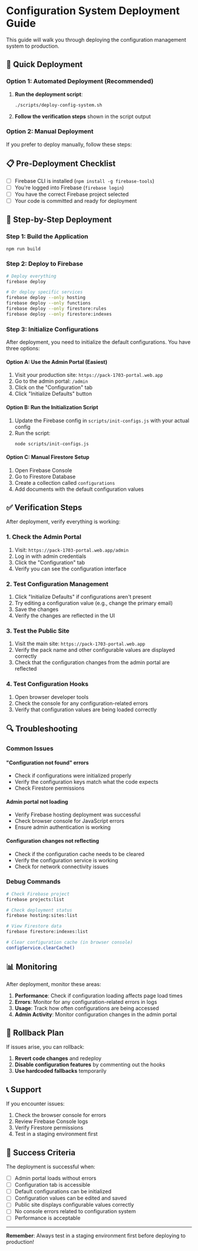 # Configuration System Deployment Guide

This guide will walk you through deploying the configuration management system to production.

## 🚀 Quick Deployment

### Option 1: Automated Deployment (Recommended)

1. **Run the deployment script**:
   ```bash
   ./scripts/deploy-config-system.sh
   ```

2. **Follow the verification steps** shown in the script output

### Option 2: Manual Deployment

If you prefer to deploy manually, follow these steps:

## 📋 Pre-Deployment Checklist

- [ ] Firebase CLI is installed (`npm install -g firebase-tools`)
- [ ] You're logged into Firebase (`firebase login`)
- [ ] You have the correct Firebase project selected
- [ ] Your code is committed and ready for deployment

## 🔧 Step-by-Step Deployment

### Step 1: Build the Application

```bash
npm run build
```

### Step 2: Deploy to Firebase

```bash
# Deploy everything
firebase deploy

# Or deploy specific services
firebase deploy --only hosting
firebase deploy --only functions
firebase deploy --only firestore:rules
firebase deploy --only firestore:indexes
```

### Step 3: Initialize Configurations

After deployment, you need to initialize the default configurations. You have three options:

#### Option A: Use the Admin Portal (Easiest)

1. Visit your production site: `https://pack-1703-portal.web.app`
2. Go to the admin portal: `/admin`
3. Click on the "Configuration" tab
4. Click "Initialize Defaults" button

#### Option B: Run the Initialization Script

1. Update the Firebase config in `scripts/init-configs.js` with your actual config
2. Run the script:
   ```bash
   node scripts/init-configs.js
   ```

#### Option C: Manual Firestore Setup

1. Open Firebase Console
2. Go to Firestore Database
3. Create a collection called `configurations`
4. Add documents with the default configuration values

## ✅ Verification Steps

After deployment, verify everything is working:

### 1. Check the Admin Portal

1. Visit: `https://pack-1703-portal.web.app/admin`
2. Log in with admin credentials
3. Click the "Configuration" tab
4. Verify you can see the configuration interface

### 2. Test Configuration Management

1. Click "Initialize Defaults" if configurations aren't present
2. Try editing a configuration value (e.g., change the primary email)
3. Save the changes
4. Verify the changes are reflected in the UI

### 3. Test the Public Site

1. Visit the main site: `https://pack-1703-portal.web.app`
2. Verify the pack name and other configurable values are displayed correctly
3. Check that the configuration changes from the admin portal are reflected

### 4. Test Configuration Hooks

1. Open browser developer tools
2. Check the console for any configuration-related errors
3. Verify that configuration values are being loaded correctly

## 🔍 Troubleshooting

### Common Issues

#### "Configuration not found" errors
- Check if configurations were initialized properly
- Verify the configuration keys match what the code expects
- Check Firestore permissions

#### Admin portal not loading
- Verify Firebase hosting deployment was successful
- Check browser console for JavaScript errors
- Ensure admin authentication is working

#### Configuration changes not reflecting
- Check if the configuration cache needs to be cleared
- Verify the configuration service is working
- Check for network connectivity issues

### Debug Commands

```bash
# Check Firebase project
firebase projects:list

# Check deployment status
firebase hosting:sites:list

# View Firestore data
firebase firestore:indexes:list

# Clear configuration cache (in browser console)
configService.clearCache()
```

## 📊 Monitoring

After deployment, monitor these areas:

1. **Performance**: Check if configuration loading affects page load times
2. **Errors**: Monitor for any configuration-related errors in logs
3. **Usage**: Track how often configurations are being accessed
4. **Admin Activity**: Monitor configuration changes in the admin portal

## 🔄 Rollback Plan

If issues arise, you can rollback:

1. **Revert code changes** and redeploy
2. **Disable configuration features** by commenting out the hooks
3. **Use hardcoded fallbacks** temporarily

## 📞 Support

If you encounter issues:

1. Check the browser console for errors
2. Review Firebase Console logs
3. Verify Firestore permissions
4. Test in a staging environment first

## 🎉 Success Criteria

The deployment is successful when:

- [ ] Admin portal loads without errors
- [ ] Configuration tab is accessible
- [ ] Default configurations can be initialized
- [ ] Configuration values can be edited and saved
- [ ] Public site displays configurable values correctly
- [ ] No console errors related to configuration system
- [ ] Performance is acceptable

---

**Remember**: Always test in a staging environment first before deploying to production!
